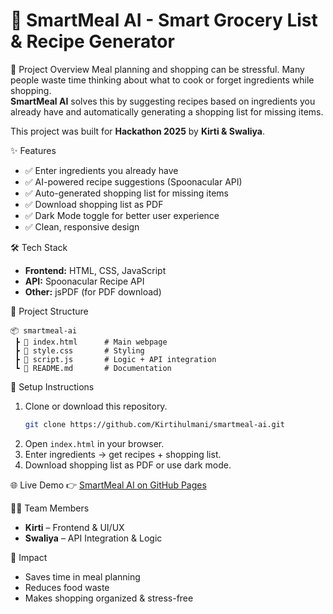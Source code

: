 # 🥗 SmartMeal AI - Smart Grocery List & Recipe Generator

🚀 Project Overview
Meal planning and shopping can be stressful. Many people waste time thinking about what to cook or forget ingredients while shopping.  
**SmartMeal AI** solves this by suggesting recipes based on ingredients you already have and automatically generating a shopping list for missing items.  

This project was built for **Hackathon 2025** by **Kirti & Swaliya**.  


✨ Features
- ✅ Enter ingredients you already have  
- ✅ AI-powered recipe suggestions (Spoonacular API)  
- ✅ Auto-generated shopping list for missing items  
- ✅ Download shopping list as PDF  
- ✅ Dark Mode toggle for better user experience  
- ✅ Clean, responsive design  


 🛠️ Tech Stack
- **Frontend:** HTML, CSS, JavaScript  
- **API:** Spoonacular Recipe API  
- **Other:** jsPDF (for PDF download) 

 📂 Project Structure
```
📦 smartmeal-ai
 ┣ 📜 index.html      # Main webpage
 ┣ 📜 style.css       # Styling
 ┣ 📜 script.js       # Logic + API integration
 ┗ 📜 README.md       # Documentation
```

🔑 Setup Instructions
1. Clone or download this repository.  
   ```bash
   git clone https://github.com/Kirtihulmani/smartmeal-ai.git
   ```
2. Open `index.html` in your browser.  
3. Enter ingredients → get recipes + shopping list.  
4. Download shopping list as PDF or use dark mode.  


 🌐 Live Demo
👉 [SmartMeal AI on GitHub Pages](https://Kirtihulmani.github.io/smartmeal-ai/)  


 👩‍💻 Team Members
- **Kirti** – Frontend & UI/UX  
- **Swaliya** – API Integration & Logic  


 🎯 Impact
- Saves time in meal planning  
- Reduces food waste  
- Makes shopping organized & stress-free  

